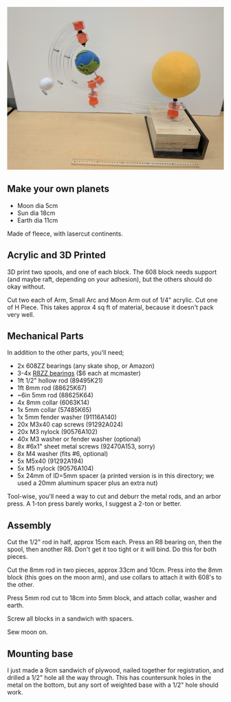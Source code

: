 ![](orrery.jpg) 

## Make your own planets

* Moon dia 5cm
* Sun dia 18cm
* Earth dia 11cm

Made of fleece, with lasercut continents.

## Acrylic and 3D Printed

3D print two spools, and one of each block.  The 608 block needs support (and
maybe raft, depending on your adhesion), but the others should do okay without.

Cut two each of Arm, Small Arc and Moon Arm out of 1/4" acrylic.  Cut one of H Piece.  This takes approx 4 sq ft of material, because it doesn't pack very well.

## Mechanical Parts

In addition to the other parts, you'll need;

* 2x 608ZZ bearings (any skate shop, or Amazon)
* 3-4x [R8ZZ bearings](https://www.amazon.com/gp/product/B00ZSQTJQ2/) ($6 each at mcmaster)
* 1ft 1/2" hollow rod (89495K21)
* 1ft 8mm rod (88625K67)
* ~6in 5mm rod (88625K64)
* 4x 8mm collar (6063K14)
* 1x 5mm collar (57485K65)
* 1x 5mm fender washer (91116A140)
* 20x M3x40 cap screws (91292A024)
* 20x M3 nylock (90576A102)
* 40x M3 washer or fender washer (optional)
* 8x #6x1" sheet metal screws (92470A153, sorry)
* 8x M4 washer (fits #6, optional)
* 5x M5x40 (91292A194)
* 5x M5 nylock (90576A104)
* 5x 24mm of ID=5mm spacer (a printed version is in this directory; we used a
  20mm aluminum spacer plus an extra nut)

Tool-wise, you'll need a way to cut and deburr the metal rods, and an arbor
press.  A 1-ton press barely works, I suggest a 2-ton or better.

## Assembly

Cut the 1/2" rod in half, approx 15cm each.  Press an R8 bearing on, then the spool, then
another R8.  Don't get it too tight or it will bind.  Do this for both pieces.

Cut the 8mm rod in two pieces, approx 33cm and 10cm.  Press into the 8mm block (this goes
on the moon arm), and use collars to attach it with 608's to the other.

Press 5mm rod cut to 18cm into 5mm block, and attach collar, washer and earth.

Screw all blocks in a sandwich with spacers.

Sew moon on.

## Mounting base

I just made a 9cm sandwich of plywood, nailed together for registration, and drilled
a 1/2" hole all the way through.  This has countersunk holes in the metal on the
bottom, but any sort of weighted base with a 1/2" hole should work.
